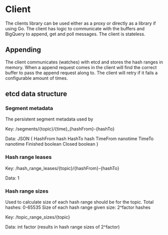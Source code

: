 # Client

The clients library can be used either as a proxy or directly as a library if using Go.
The client has logic to communicate with the buffers and BigQuery to append, get and poll messages.
The client is stateless.

## Appending
The client communicates (watches) with etcd and stores the hash ranges in memory.
When a append request comes in the client will find the correct buffer to pass the append request along to.
The client will retry if it fails a configurable amount of times.

## etcd data structure

### Segment metadata
The persistent segment metadata used by 

Key:
/segments/{topic}/{time}_{hashFrom}-{hashTo}

Data:
JSON {
    HashFrom hash
    HashTo   hash
    TimeFrom nanotime
    TimeTo   nanotime
    Finished boolean
    Closed   boolean
}

### Hash range leases
Key:
/hash_range_leases/{topic}/{hashFrom}-{hashTo}

Data:
1

### Hash range sizes
Used to calculate size of each hash range should be for the topic. 
Total hashes: 0-65535
Size of each hash range given size: 2^factor hashes

Key: 
/topic_range_sizes/{topic}

Data:
int factor (results in hash range sizes of 2^factor)